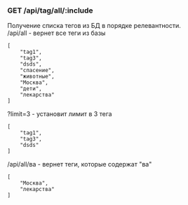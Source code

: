 ### GET /api/tag/all/:include
Получение списка тегов из БД в порядке релевантности.<br/>
/api/all - вернет все теги из базы
```
[
    "tag1",
    "tag3",
    "dsds",
    "спасение",
    "животные",
    "Москва",
    "дети",
    "лекарства"
]
```
?limit=3 - установит лимит в 3 тега
```
[
    "tag1",
    "tag3",
    "dsds"
]
```
/api/all/ва - вернет теги, которые содержат "ва"
```
[
    "Москва",
    "лекарства"
]
```